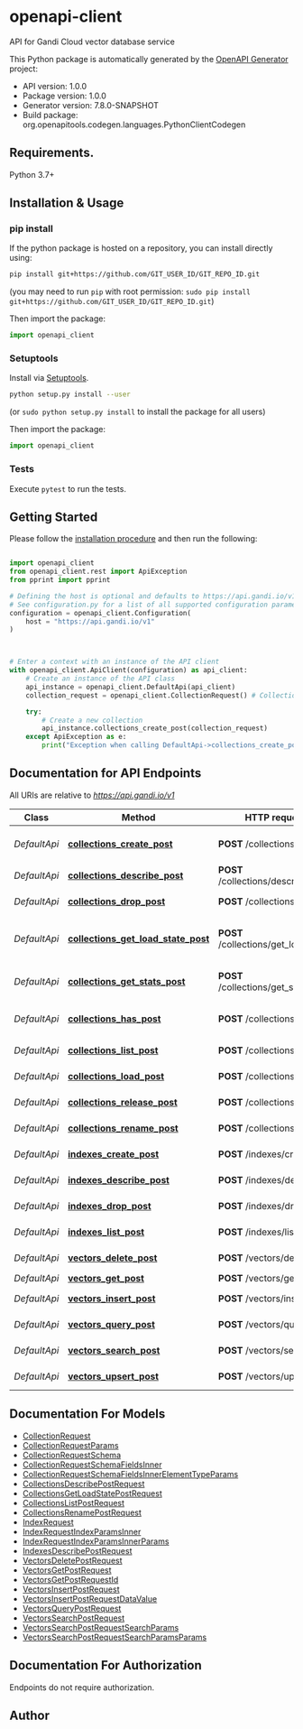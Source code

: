 # openapi-client
API for Gandi Cloud vector database service

This Python package is automatically generated by the [OpenAPI Generator](https://openapi-generator.tech) project:

- API version: 1.0.0
- Package version: 1.0.0
- Generator version: 7.8.0-SNAPSHOT
- Build package: org.openapitools.codegen.languages.PythonClientCodegen

## Requirements.

Python 3.7+

## Installation & Usage
### pip install

If the python package is hosted on a repository, you can install directly using:

```sh
pip install git+https://github.com/GIT_USER_ID/GIT_REPO_ID.git
```
(you may need to run `pip` with root permission: `sudo pip install git+https://github.com/GIT_USER_ID/GIT_REPO_ID.git`)

Then import the package:
```python
import openapi_client
```

### Setuptools

Install via [Setuptools](http://pypi.python.org/pypi/setuptools).

```sh
python setup.py install --user
```
(or `sudo python setup.py install` to install the package for all users)

Then import the package:
```python
import openapi_client
```

### Tests

Execute `pytest` to run the tests.

## Getting Started

Please follow the [installation procedure](#installation--usage) and then run the following:

```python

import openapi_client
from openapi_client.rest import ApiException
from pprint import pprint

# Defining the host is optional and defaults to https://api.gandi.io/v1
# See configuration.py for a list of all supported configuration parameters.
configuration = openapi_client.Configuration(
    host = "https://api.gandi.io/v1"
)



# Enter a context with an instance of the API client
with openapi_client.ApiClient(configuration) as api_client:
    # Create an instance of the API class
    api_instance = openapi_client.DefaultApi(api_client)
    collection_request = openapi_client.CollectionRequest() # CollectionRequest | Collection object that needs to be added

    try:
        # Create a new collection
        api_instance.collections_create_post(collection_request)
    except ApiException as e:
        print("Exception when calling DefaultApi->collections_create_post: %s\n" % e)

```

## Documentation for API Endpoints

All URIs are relative to *https://api.gandi.io/v1*

Class | Method | HTTP request | Description
------------ | ------------- | ------------- | -------------
*DefaultApi* | [**collections_create_post**](docs/DefaultApi.md#collections_create_post) | **POST** /collections/create | Create a new collection
*DefaultApi* | [**collections_describe_post**](docs/DefaultApi.md#collections_describe_post) | **POST** /collections/describe | Describe a collection
*DefaultApi* | [**collections_drop_post**](docs/DefaultApi.md#collections_drop_post) | **POST** /collections/drop | Drop a collection
*DefaultApi* | [**collections_get_load_state_post**](docs/DefaultApi.md#collections_get_load_state_post) | **POST** /collections/get_load_state | Get the load state of a collection
*DefaultApi* | [**collections_get_stats_post**](docs/DefaultApi.md#collections_get_stats_post) | **POST** /collections/get_stats | Get the stats of a collection
*DefaultApi* | [**collections_has_post**](docs/DefaultApi.md#collections_has_post) | **POST** /collections/has | Check if a collection exists
*DefaultApi* | [**collections_list_post**](docs/DefaultApi.md#collections_list_post) | **POST** /collections/list | List all collections
*DefaultApi* | [**collections_load_post**](docs/DefaultApi.md#collections_load_post) | **POST** /collections/load | Load a collection
*DefaultApi* | [**collections_release_post**](docs/DefaultApi.md#collections_release_post) | **POST** /collections/release | Release a collection
*DefaultApi* | [**collections_rename_post**](docs/DefaultApi.md#collections_rename_post) | **POST** /collections/rename | Rename a collection
*DefaultApi* | [**indexes_create_post**](docs/DefaultApi.md#indexes_create_post) | **POST** /indexes/create | Create a new index
*DefaultApi* | [**indexes_describe_post**](docs/DefaultApi.md#indexes_describe_post) | **POST** /indexes/describe | Describe an index
*DefaultApi* | [**indexes_drop_post**](docs/DefaultApi.md#indexes_drop_post) | **POST** /indexes/drop | Drop an index
*DefaultApi* | [**indexes_list_post**](docs/DefaultApi.md#indexes_list_post) | **POST** /indexes/list | List all indexes
*DefaultApi* | [**vectors_delete_post**](docs/DefaultApi.md#vectors_delete_post) | **POST** /vectors/delete | Delete vectors
*DefaultApi* | [**vectors_get_post**](docs/DefaultApi.md#vectors_get_post) | **POST** /vectors/get | Get vectors
*DefaultApi* | [**vectors_insert_post**](docs/DefaultApi.md#vectors_insert_post) | **POST** /vectors/insert | Insert vectors
*DefaultApi* | [**vectors_query_post**](docs/DefaultApi.md#vectors_query_post) | **POST** /vectors/query | Query vectors
*DefaultApi* | [**vectors_search_post**](docs/DefaultApi.md#vectors_search_post) | **POST** /vectors/search | Search vectors
*DefaultApi* | [**vectors_upsert_post**](docs/DefaultApi.md#vectors_upsert_post) | **POST** /vectors/upsert | Upsert vectors


## Documentation For Models

 - [CollectionRequest](docs/CollectionRequest.md)
 - [CollectionRequestParams](docs/CollectionRequestParams.md)
 - [CollectionRequestSchema](docs/CollectionRequestSchema.md)
 - [CollectionRequestSchemaFieldsInner](docs/CollectionRequestSchemaFieldsInner.md)
 - [CollectionRequestSchemaFieldsInnerElementTypeParams](docs/CollectionRequestSchemaFieldsInnerElementTypeParams.md)
 - [CollectionsDescribePostRequest](docs/CollectionsDescribePostRequest.md)
 - [CollectionsGetLoadStatePostRequest](docs/CollectionsGetLoadStatePostRequest.md)
 - [CollectionsListPostRequest](docs/CollectionsListPostRequest.md)
 - [CollectionsRenamePostRequest](docs/CollectionsRenamePostRequest.md)
 - [IndexRequest](docs/IndexRequest.md)
 - [IndexRequestIndexParamsInner](docs/IndexRequestIndexParamsInner.md)
 - [IndexRequestIndexParamsInnerParams](docs/IndexRequestIndexParamsInnerParams.md)
 - [IndexesDescribePostRequest](docs/IndexesDescribePostRequest.md)
 - [VectorsDeletePostRequest](docs/VectorsDeletePostRequest.md)
 - [VectorsGetPostRequest](docs/VectorsGetPostRequest.md)
 - [VectorsGetPostRequestId](docs/VectorsGetPostRequestId.md)
 - [VectorsInsertPostRequest](docs/VectorsInsertPostRequest.md)
 - [VectorsInsertPostRequestDataValue](docs/VectorsInsertPostRequestDataValue.md)
 - [VectorsQueryPostRequest](docs/VectorsQueryPostRequest.md)
 - [VectorsSearchPostRequest](docs/VectorsSearchPostRequest.md)
 - [VectorsSearchPostRequestSearchParams](docs/VectorsSearchPostRequestSearchParams.md)
 - [VectorsSearchPostRequestSearchParamsParams](docs/VectorsSearchPostRequestSearchParamsParams.md)


<a id="documentation-for-authorization"></a>
## Documentation For Authorization

Endpoints do not require authorization.


## Author




